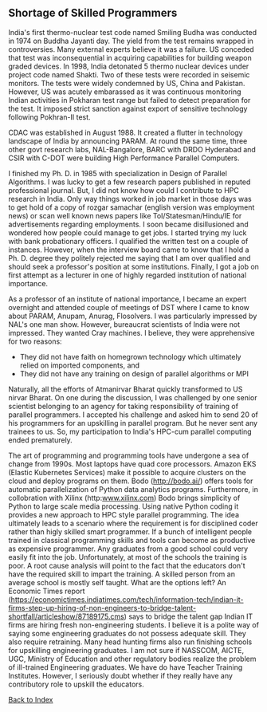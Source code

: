 ## Shortage of Skilled Programmers

India's first thermo-nuclear test code named Smiling Budha was conducted in 1974 on Buddha Jayanti day. The yield from the test remains wrapped in controversies. Many external experts believe it was a failure. US conceded that test was inconsequential in acquiring capabilities for building weapon graded devices.  In 1998, India detonated 5 thermo nuclear devices under project code named Shakti. Two of these tests were recorded in seisemic monitors. The tests were widely condemned by US, China and Pakistan. However, US was acutely embarassed as it was continuous monitoring Indian activities in Pokharan test range but failed to detect preparation for the test. It  imposed strict sanction against export of sensitive technology following Pokhran-II test.

CDAC was established in August 1988. It created a flutter in technology landscape of India by announcing PARAM. At round the same time, three other govt 
research labs, NAL-Bangalore, BARC with DRDO Hyderabad and CSIR with C-DOT were building High Performance Parallel Computers.  

I finished my Ph. D. in 1985 with specialization in Design of Parallel Algorithms. I was lucky to get a few research papers published in reputed
professional journal. But, I did not know how could I contribute to HPC research in India. Only way things worked in job market in those days was to get 
hold of a copy of rozgar samachar (english version was employment news) or scan well known news papers like ToI/Statesman/Hindu/IE for 
advertisements regarding employments. I soon became disillusioned and wondered how people could manage to get jobs. 
I started trying my luck with bank probationary 
officers. I qualified the written test on a couple of instances. However, when the interview board came to know that I hold a Ph. D. degree they politely 
rejected me saying that I am over qualified and should seek a professor's position at some institutions. Finally, I got a job on first attempt as a lecturer
in one of highly regarded institution of national importance. 

As a professor of an institute of national importance, I became an expert overnight and attended couple of meetings of DST where I came to know about 
PARAM, Anupam, Anurag, Flosolvers. I was particularly impressed by NAL's one man show. However, bureaucrat scientists of India were not impressed. They 
wanted Cray machines. I believe, they were apprehensive for two reasons:
<ul>
  <li>They did not have faith on homegrown technology which ultimately relied on imported components, and</li>
  <li>They did not have any training on design of parallel algorithms or MPI</li>
  </ul> 
Naturally, all the efforts of Atmanirvar Bharat quickly transformed to US nirvar Bharat. On one during the discussion, I was challenged by one senior 
scientist belonging to an agency for taking responsibility of training of parallel programmers. I accepted his challenge and asked him to send 20 of his
programmers for an upskilling in parallel program. But he never sent any trainees to us. So, my participation to India's HPC-cum parallel computing ended
prematurely. 

The art of programming and programming tools have undergone a sea of change from 1990s. Most laptops have quad core processors. Amazon EKS (Elastic 
Kubernetes Services) make it possible to acquire clusters on the cloud and deploy programs on them. Bodo (http://bodo.ai/) offers tools for automatic 
parallelization of Python data analytics programs. Furthermore, in collobration with Xilinx (http:www.xilinx.com) Bodo brings simplicity of Python to 
large scale media processing. Using native Python coding it provides a new approach to HPC style parallel programming. The idea ultimately leads to a 
scenario where the requirement is for disciplined coder rather than higly skilled smart programmer. If a bunch of intelligent people trained in classical
programming skills and tools can become as productive as expensive programmer. Any graduates from a good school could very easily fit into the job.
Unfortunately, at most of the schools the training is poor. A root cause analysis will point to the fact that the educators don't have the required skill
to impart the training. A skilled person from an average school is mostly self taught. What are the options left? An Economic Times report (https://economictimes.indiatimes.com/tech/information-tech/indian-it-firms-step-up-hiring-of-non-engineers-to-bridge-talent-shortfall/articleshow/87189175.cms) 
says to bridge the talent gap Indian IT firms are hiring fresh non-engineering students. I believe it is a polite way of saying some engineering graduates 
do not possess adequate skill. They also require retraining. Many head hunting firms also run finishing schools for upskilling engineering
graduates. I am not sure if NASSCOM, AICTE, UGC, Ministry of Education and other regulatory bodies realize the problem of ill-trained Engineering graduates. 
We have do have Teacher Training Institutes. However, I seriously doubt whether if they really have any contributory role to upskill the educators.

[Back to Index](../index.md)
